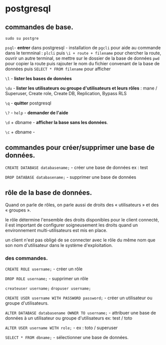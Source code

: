  # postgresql

## commandes de base.

`sudo su postgre`

`psql`- **entrer** dans postgresql - installation de `pgcli` pour aide au commande
    dans le termninal : `plcli`
    puis `\i + route + filename`
        pour chercher la route, ouvrir un autre terminal, se mettre sur le dossier de la base de données
        `pwd` pour copier la route puis rajouter le nom du fichier convenant de la base de données
        puis `SELECT * FROM filename` pour afficher

`\l` - **lister les bases de données**

`\du` - **lister les utilisateurs ou groupe d'utilisateurs et leurs rôles** : mane / Superuser, Create role, Create DB, Replication, Bypass RLS

`\q` - **quitter** postgresql

`\?` - `help` - **demander de l'aide**

`\d` + dbname - **afficher la base sans les données**.

`\c` + dbname - 


## commandes pour créer/supprimer une base de données.

`CREATE DATABASE databasename;` - créer une base de données ex : test

`DROP DATABASE databasename;` - supprimer une base de données


## rôle de la base de données.

 Quand on parle de rôles, on parle aussi de droits des « utilisateurs » et des « groupes ».

 le rôle détermine l'ensemble des droits disponibles pour le client connecté, il est important de configurer soigneusement les droits quand un environnement multi-utilisateurs est mis en place. 
 
un client n'est pas obligé de se connecter avec le rôle du même nom que son nom d'utilisateur dans le système d'exploitation.

### des commandes.

`CREATE ROLE username;` - créer un rôle

`DROP ROLE username;` - supprimer un rôle

`createuser username;`
`dropuser username;`

`CREATE USER username WITH PASSWORD password;` - créer un utilisateur ou groupe d'utilisateurs.

`ALTER DATABASE databasename OWNER TO username;` - attribuer une base de données à un utilisateur ou groupe d'utilisateurs ex: test / toto

`ALTER USER username WITH role;` - ex : toto / superuser

`SELECT * FROM dbname;` - sélectionner une base de données.

